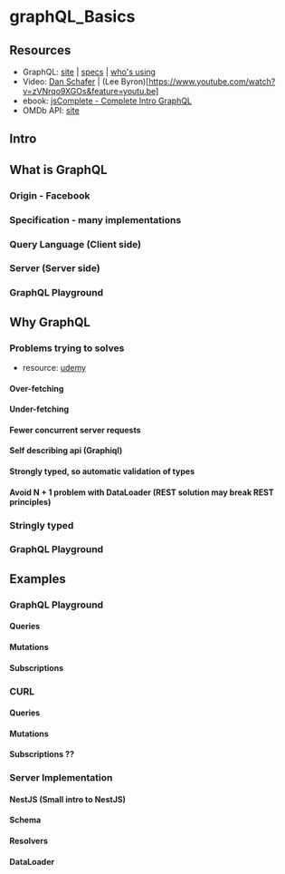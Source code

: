 # graphQL_Basics

## Resources
- GraphQL: [site](https://graphql.org/) | [specs](http://spec.graphql.org/) | [who's using](https://graphql.org/users/)  
- Video: [Dan Schafer](https://www.youtube.com/watch?v=etax3aEe2dA) | (Lee Byron)[https://www.youtube.com/watch?v=zVNrqo9XGOs&feature=youtu.be]
- ebook: [jsComplete - Complete Intro GraphQL](https://jscomplete.com/learn/complete-intro-graphql)
- OMDb API: [site](http://www.omdbapi.com/)

## Intro

## What is GraphQL
### Origin - Facebook
### Specification - many implementations
### Query Language (Client side)
### Server (Server side)
### GraphQL Playground

## Why GraphQL
### Problems trying to solves
- resource: [udemy](https://www.udemy.com/course/graphql-for-beginners-with-javascript/learn/lecture/11835806#overview)
#### Over-fetching
#### Under-fetching
#### Fewer concurrent server requests
#### Self describing api (Graphiql)
#### Strongly typed, so automatic validation of types
#### Avoid N + 1 problem with DataLoader (REST solution may break REST principles)
### Stringly typed
### GraphQL Playground

## Examples
### GraphQL Playground
#### Queries
#### Mutations
#### Subscriptions
### CURL
#### Queries
#### Mutations
#### Subscriptions ??
### Server Implementation
#### NestJS (Small intro to NestJS)
#### Schema
#### Resolvers
#### DataLoader